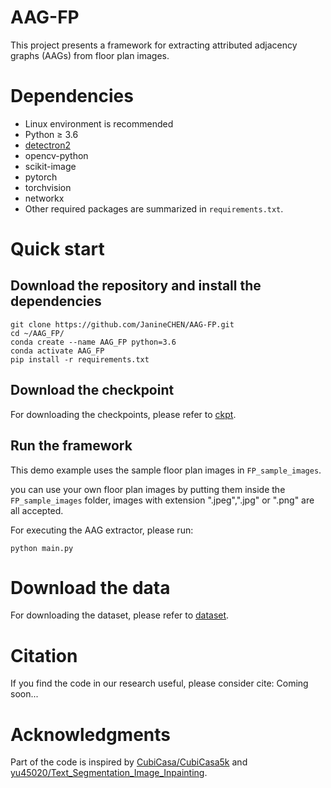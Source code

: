 # AAG-FP
This project presents a framework for extracting attributed adjacency graphs (AAGs) from floor plan images.

# Dependencies
- Linux environment is recommended
- Python ≥ 3.6
- <a href="https://detectron2.readthedocs.io/en/latest/tutorials/install.html">detectron2<a>
- opencv-python
- scikit-image
- pytorch
- torchvision
- networkx
- Other required packages are summarized in `requirements.txt`.

# Quick start
## Download the repository and install the dependencies 
```
git clone https://github.com/JanineCHEN/AAG-FP.git 
cd ~/AAG_FP/
conda create --name AAG_FP python=3.6
conda activate AAG_FP
pip install -r requirements.txt
```
  
## Download the checkpoint
For downloading the checkpoints, please refer to <a href="https://github.com/JanineCHEN/AAG-FP/tree/main/ckpt">ckpt</a>.

## Run the framework
This demo example uses the sample floor plan images in `FP_sample_images`.

you can use your own floor plan images by putting them inside the `FP_sample_images` folder, images with extension ".jpeg",".jpg" or ".png" are all accepted.

For executing the AAG extractor, please run:
```
python main.py
```

# Download the data
For downloading the dataset, please refer to <a href="https://github.com/JanineCHEN/AAG-FP/tree/main/dataset">dataset</a>.

# Citation
If you find the code in our research useful, please consider cite:
Coming soon...

# Acknowledgments
Part of the code is inspired by <a href="https://github.com/CubiCasa/CubiCasa5k">CubiCasa/CubiCasa5k</a> and <a href="https://github.com/yu45020/Text_Segmentation_Image_Inpainting">yu45020/Text_Segmentation_Image_Inpainting</a>.
